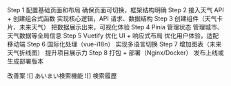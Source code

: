 ﻿Step 1	配置基础页面和布局	确保页面可切换，框架结构明确
Step 2	接入天气 API + 创建组合式函数	实现核心逻辑，API 请求、数据结构
Step 3	创建组件（天气卡片、未来天气）	把数据展示出来，可视化体验
Step 4	Pinia 管理状态	管理城市、天气数据等全局信息
Step 5	Vuetify 优化 UI + 响应式布局	优化用户体验，适配移动端
Step 6	国际化处理（vue-i18n）	实现多语言切换
Step 7	增加图表（未来天气折线图）	提升项目展示力
Step 8	打包 + 部署（Nginx/Docker）	发布上线或生成部署版本

改善案
![] あいまい検索機能
![] 検索履歴